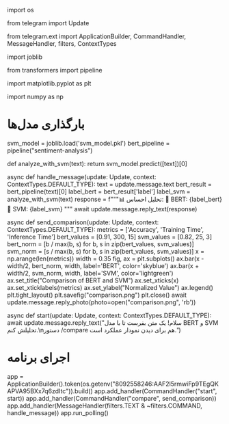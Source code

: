 import os

from telegram import Update

from telegram.ext import ApplicationBuilder, CommandHandler, MessageHandler, filters, ContextTypes

import joblib

from transformers import pipeline

import matplotlib.pyplot as plt

import numpy as np

# بارگذاری مدل‌ها
svm_model = joblib.load('svm_model.pkl')
bert_pipeline = pipeline("sentiment-analysis")

def analyze_with_svm(text):
    return svm_model.predict([text])[0]

async def handle_message(update: Update, context: ContextTypes.DEFAULT_TYPE):
    text = update.message.text
    bert_result = bert_pipeline(text)[0]
    label_bert = bert_result['label']
    label_svm = analyze_with_svm(text)
    response = f"""📊 تحلیل احساس:
🔹 BERT: {label_bert}
🔸 SVM: {label_svm}
    """
    await update.message.reply_text(response)

async def send_comparison(update: Update, context: ContextTypes.DEFAULT_TYPE):
    metrics = ['Accuracy', 'Training Time', 'Inference Time']
    bert_values = [0.91, 300, 15]
    svm_values = [0.82, 25, 3]
    bert_norm = [b / max(b, s) for b, s in zip(bert_values, svm_values)]
    svm_norm = [s / max(b, s) for b, s in zip(bert_values, svm_values)]
    x = np.arange(len(metrics))
    width = 0.35
    fig, ax = plt.subplots()
    ax.bar(x - width/2, bert_norm, width, label='BERT', color='skyblue')
    ax.bar(x + width/2, svm_norm, width, label='SVM', color='lightgreen')
    ax.set_title("Comparison of BERT and SVM")
    ax.set_xticks(x)
    ax.set_xticklabels(metrics)
    ax.set_ylabel("Normalized Value")
    ax.legend()
    plt.tight_layout()
    plt.savefig("comparison.png")
    plt.close()
    await update.message.reply_photo(photo=open("comparison.png", 'rb'))

async def start(update: Update, context: ContextTypes.DEFAULT_TYPE):
    await update.message.reply_text("سلام! یک متن بفرست تا با مدل BERT و SVM تحلیلش کنم.\nدستور /compare هم برای دیدن نمودار عملکرد است.")

# اجرای برنامه
app = ApplicationBuilder().token(os.getenv("8092558246:AAF2l5rmwiFp9TEgQKAPVA95BXx7q6zdItc")).build()
app.add_handler(CommandHandler("start", start))
app.add_handler(CommandHandler("compare", send_comparison))
app.add_handler(MessageHandler(filters.TEXT & ~filters.COMMAND, handle_message))
app.run_polling()

